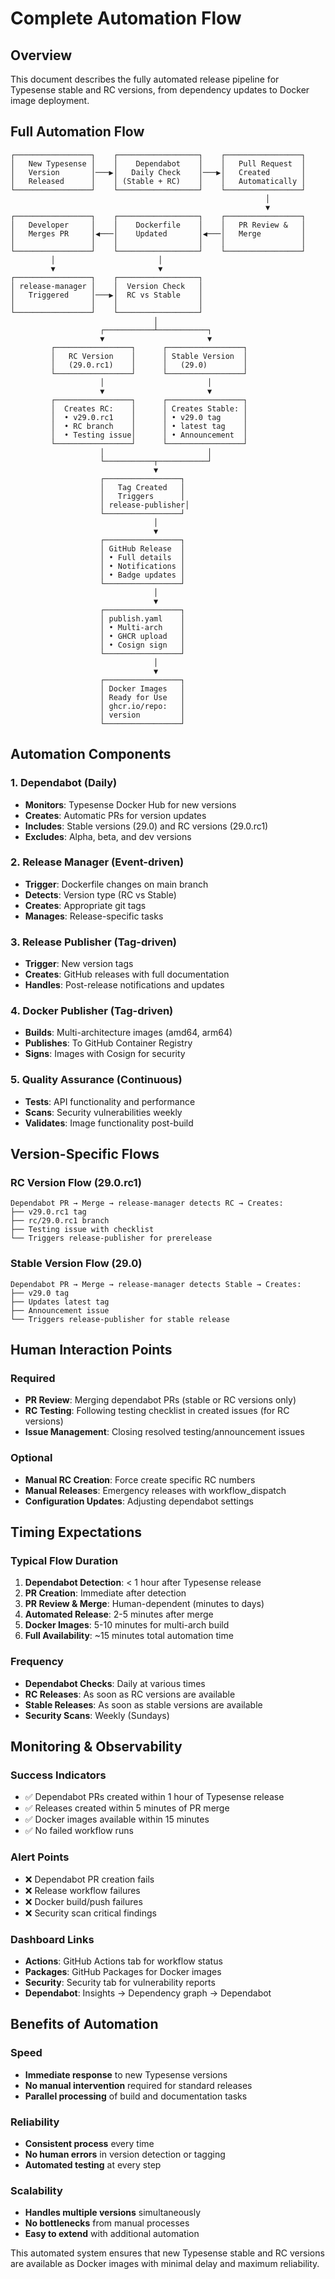 # Complete Automation Flow

## Overview

This document describes the fully automated release pipeline for Typesense stable and RC versions, from dependency updates to Docker image deployment.

## Full Automation Flow

```
┌─────────────────┐    ┌──────────────────┐    ┌─────────────────┐
│   New Typesense │    │    Dependabot    │    │   Pull Request  │
│   Version       │───▶│   Daily Check    │───▶│   Created       │
│   Released      │    │ (Stable + RC)    │    │   Automatically │
└─────────────────┘    └──────────────────┘    └─────────────────┘
                                                         │
                                                         ▼
┌─────────────────┐    ┌──────────────────┐    ┌─────────────────┐
│   Developer     │    │    Dockerfile    │    │   PR Review &   │
│   Merges PR     │◀───│    Updated       │◀───│   Merge         │
│                 │    │                  │    │                 │
└─────────────────┘    └──────────────────┘    └─────────────────┘
         │                       │
         ▼                       ▼
┌─────────────────┐    ┌──────────────────┐
│ release-manager │    │  Version Check   │
│   Triggered     │───▶│  RC vs Stable    │
│                 │    │                  │
└─────────────────┘    └──────────────────┘
                                │
                    ┌───────────┴───────────┐
                    ▼                       ▼
         ┌─────────────────┐      ┌─────────────────┐
         │   RC Version    │      │ Stable Version  │
         │   (29.0.rc1)    │      │   (29.0)        │
         └─────────────────┘      └─────────────────┘
                    │                       │
                    ▼                       ▼
         ┌─────────────────┐      ┌─────────────────┐
         │  Creates RC:    │      │ Creates Stable: │
         │  • v29.0.rc1    │      │ • v29.0 tag     │
         │  • RC branch    │      │ • latest tag    │
         │  • Testing issue│      │ • Announcement  │
         └─────────────────┘      └─────────────────┘
                    │                       │
                    └───────────┬───────────┘
                                ▼
                    ┌─────────────────┐
                    │   Tag Created   │
                    │   Triggers      │
                    │ release-publisher│
                    └─────────────────┘
                                │
                                ▼
                    ┌─────────────────┐
                    │ GitHub Release  │
                    │ • Full details  │
                    │ • Notifications │
                    │ • Badge updates │
                    └─────────────────┘
                                │
                                ▼
                    ┌─────────────────┐
                    │ publish.yaml    │
                    │ • Multi-arch    │
                    │ • GHCR upload   │
                    │ • Cosign sign   │
                    └─────────────────┘
                                │
                                ▼
                    ┌─────────────────┐
                    │ Docker Images   │
                    │ Ready for Use   │
                    │ ghcr.io/repo:   │
                    │ version         │
                    └─────────────────┘
```

## Automation Components

### 1. Dependabot (Daily)

- **Monitors**: Typesense Docker Hub for new versions
- **Creates**: Automatic PRs for version updates
- **Includes**: Stable versions (29.0) and RC versions (29.0.rc1)
- **Excludes**: Alpha, beta, and dev versions

### 2. Release Manager (Event-driven)

- **Trigger**: Dockerfile changes on main branch
- **Detects**: Version type (RC vs Stable)
- **Creates**: Appropriate git tags
- **Manages**: Release-specific tasks

### 3. Release Publisher (Tag-driven)

- **Trigger**: New version tags
- **Creates**: GitHub releases with full documentation
- **Handles**: Post-release notifications and updates

### 4. Docker Publisher (Tag-driven)

- **Builds**: Multi-architecture images (amd64, arm64)
- **Publishes**: To GitHub Container Registry
- **Signs**: Images with Cosign for security

### 5. Quality Assurance (Continuous)

- **Tests**: API functionality and performance
- **Scans**: Security vulnerabilities weekly
- **Validates**: Image functionality post-build

## Version-Specific Flows

### RC Version Flow (29.0.rc1)

```
Dependabot PR → Merge → release-manager detects RC → Creates:
├── v29.0.rc1 tag
├── rc/29.0.rc1 branch
├── Testing issue with checklist
└── Triggers release-publisher for prerelease
```

### Stable Version Flow (29.0)

```
Dependabot PR → Merge → release-manager detects Stable → Creates:
├── v29.0 tag
├── Updates latest tag
├── Announcement issue
└── Triggers release-publisher for stable release
```

## Human Interaction Points

### Required

- **PR Review**: Merging dependabot PRs (stable or RC versions only)
- **RC Testing**: Following testing checklist in created issues (for RC versions)
- **Issue Management**: Closing resolved testing/announcement issues

### Optional

- **Manual RC Creation**: Force create specific RC numbers
- **Manual Releases**: Emergency releases with workflow_dispatch
- **Configuration Updates**: Adjusting dependabot settings

## Timing Expectations

### Typical Flow Duration

1. **Dependabot Detection**: < 1 hour after Typesense release
1. **PR Creation**: Immediate after detection
1. **PR Review & Merge**: Human-dependent (minutes to days)
1. **Automated Release**: 2-5 minutes after merge
1. **Docker Images**: 5-10 minutes for multi-arch build
1. **Full Availability**: ~15 minutes total automation time

### Frequency

- **Dependabot Checks**: Daily at various times
- **RC Releases**: As soon as RC versions are available
- **Stable Releases**: As soon as stable versions are available
- **Security Scans**: Weekly (Sundays)

## Monitoring & Observability

### Success Indicators

- ✅ Dependabot PRs created within 1 hour of Typesense release
- ✅ Releases created within 5 minutes of PR merge
- ✅ Docker images available within 15 minutes
- ✅ No failed workflow runs

### Alert Points

- ❌ Dependabot PR creation fails
- ❌ Release workflow failures
- ❌ Docker build/push failures
- ❌ Security scan critical findings

### Dashboard Links

- **Actions**: GitHub Actions tab for workflow status
- **Packages**: GitHub Packages for Docker images
- **Security**: Security tab for vulnerability reports
- **Dependabot**: Insights → Dependency graph → Dependabot

## Benefits of Automation

### Speed

- **Immediate response** to new Typesense versions
- **No manual intervention** required for standard releases
- **Parallel processing** of build and documentation tasks

### Reliability

- **Consistent process** every time
- **No human errors** in version detection or tagging
- **Automated testing** at every step

### Scalability

- **Handles multiple versions** simultaneously
- **No bottlenecks** from manual processes
- **Easy to extend** with additional automation

This automated system ensures that new Typesense stable and RC versions are available as Docker images with minimal delay and maximum reliability.
